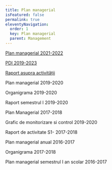 ```yaml
---
title: Plan managerial
isFeatured: false
permalink: true
eleventyNavigation:
  order: 1
  key: Plan managerial
  parent: Management
---
```

[Plan managerial 2021-2022](/uploads/Plan-managerial-2021-2022.pdf)

[PDI 2019-2023](/uploads/PDI-2019-2023.pdf)

[Raport asupra activității](/uploads/Raport-asupra-activității.pdf)

Plan managerial 2019-2020

Organigrama 2019-2020

Raport semestrul I 2019-2020

Plan Managerial 2017-2018

Grafic de monitorizare si control 2019-2020

Raport de activitate S1- 2017-2018

Plan managerial anual 2016-2017

Organigrama 2017-2018

Plan managerial semestrul I an scolar 2016-2017